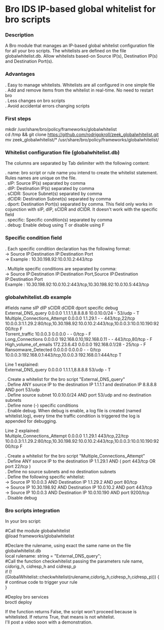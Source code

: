 # Bro IDS IP-based global whitelist for bro scripts

### Description ###

A Bro module that manages an IP-based global whitelist configuration file for all your bro scripts. The whitelists are defined on the file globalwhitelist.db. Allow whitelists based-on Source IP(s), Destination IP(s) and Destination Port(s).<br />

### Advantages ###
.  Easy to manage whitelists. Whitelists are all configured in one simple file<br />
.  Add and remove items from the whitelist in real-time. No need to restart bro<br />
.  Less changes on bro scripts<br />
.  Avoid accidental errors changing scripts<br />

### First steps ###

mkdir /usr/share/bro/policy/frameworks/globalwhitelist<br />
cd /tmp && git clone https://github.com/rodrigokroll/zeek_globalwhitelist.git<br />
mv zeek_globalwhitelist/* /usr/share/bro/policy/frameworks/globalwhitelist/<br />

### Whitelist configuration file (globalwhitelist.db) ###

The columns are separated by Tab delimiter with the following content:<br />

. name: bro script or rule name you intend to create the whitelist statement. Rules names are unique on the file.<br />
. sIP: Source IP(s) separated by comma<br />
. dIP: Destination IP(s) separated by comma<br />
. sCIDR: Source Subnet(s) separated by comma<br />
. dCIDR: Destination Subnet(s) separated by comma<br />
. dport: Destination Port(s) separated by comma. This field only works in cojunction with sIP, dIP, sCIDR and dCIDR. It doesn't work with the specific field<br />
. specific: Specific condition(s) separated by comma<br />
. debug: Enable debug using T or disable using F<br />

### Specific condition field ###

. Each specific condition declaration has the following format:<br />
-> Source IP:Destination IP:Destination Port<br />
-> Example : 10.30.198.92:10.0.10.2:443/tcp<br />

. Multiple specific conditions are separated by comma:<br />
-> Source IP:Destination IP:Destination Port,Source IP:Destination IP:Destination Port<br />
Example : 10.30.198.92:10.0.10.2:443/tcp,10.30.198.92:10.0.10.5:443/tcp<br />

### globalwhitelist.db example ###

#fields name    sIP     dIP     sCIDR   dCIDR   dport   specific        debug<br />
External_DNS_query	0.0.0.0	1.1.1.1,8.8.8.8     10.0.10.0/24         -	53/udp	-	T<br />
Multiple_Connections_Attempt	0.0.0.0	1.1.29.1  -         -	443/tcp,22/tcp	10.0.0.3:1.1.29.2:80/tcp,10.30.198.92:10.0.10.2:443/tcp,10.0.0.3:10.0.10.190:9200/tcp	F<br />
Torrent_traffic	10.0.0.3	0.0.0.0   -         -	0/tcp	- F<br />
Long_Connections	0.0.0.0	192.168.0.10,192.168.0.11     -         -	443/tcp,80/tcp	-	F<br />
High_volume_of_emails	172.23.6.43	0.0.0.0   192.168.0.1/28      -	25/tcp	-	F<br />
Ransomware_Detected	0.0.0.0	0.0.0.0   -         -         0/tcp	10.0.0.3:192.168.0.1:443/tcp,10.0.0.3:192.168.0.1:444/tcp	T<br />

Line 1 explained:<br />
External_DNS_query	0.0.0.0	1.1.1.1,8.8.8.8	53/udp	-	T<br />

. Create a whitelist for the bro script "External_DNS_query"<br />
. Define ANY source IP to the destination IP 1.1.1.1 and destination IP 8.8.8.8 AND port 53/udp<br />
. Define source subnet 10.0.10.0/24 AND port 53/udp and no destination subnets<br />
. Define none (-) specific conditions<br />
. Enable debug. When debug is enable, a log file is created (named whitelist.log), every time the traffic condition is triggered the log is appended for debugging.<br />

Line 2 explained:<br />
Multiple_Connections_Attempt	0.0.0.0	1.1.29.1	443/tcp,22/tcp	10.0.0.3:1.1.29.2:80/tcp,10.30.198.92:10.0.10.2:443/tcp,10.0.0.3:10.0.10.190:9200/tcp	F<br />

. Create a whitelist for the bro script "Multiple_Connections_Attempt"<br />
. Define ANY source IP to the destination IP 1.1.29.1 AND ( port 443/tcp OR port 22/tcp )<br />
. Define no source subnets and no destination subnets<br />
. Define the following specific whitelist:<br />
          ->  Source IP 10.0.0.3 AND Destination IP 1.1.29.2 AND port 80/tcp<br />
          ->  Source IP 10.30.198.92 AND Destination IP 10.0.10.2 AND port 443/tcp<br />
          ->  Source IP 10.0.0.3 AND Destination IP 10.0.10.190 AND port 9200/tcp<br />
. Disable debug<br />

### Bro scripts integration ###

In your bro script:<br />

#Call the module globalwhitelist<br />
@load frameworks/globalwhitelist<br />

#Declare the rulename, using exact the same name on the file globalwhitelist.db<br />
local rulename: string = "External_DNS_query";<br />
#Call the function checkwhitelist passing the parameters rule name, c$id$orig_h, c$id$resp_h and c$id$resp_p<br />
 if (!(GlobalWhitelist::checkwhitelist(rulename,c$id$orig_h,c$id$resp_h,c$id$resp_p))) {<br />
        # continue code to trigger your rule<br />
 }<br />
 
#Deploy bro services<br />
broctl deploy<br />

If the function returns False, the script won't proceed because is whitelisted. If returns True, that means is not whitelist.<br />
I'll post a video soon with a demonstration.<br />
